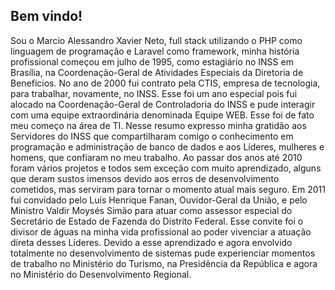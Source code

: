 ## Bem vindo!

Sou o Marcio Alessandro Xavier Neto, full stack utilizando o PHP como linguagem de programação e Laravel como framework, minha história profissional começou em julho de 1995, como estagiário no INSS em Brasília, na Coordenação-Geral de Atividades Especiais da Diretoria de Benefícios. No ano de 2000 fui contrato pela CTIS, empresa de tecnologia, para trabalhar, novamente, no INSS. Esse foi um ano especial pois fui alocado na Coordenação-Geral de Controladoria do INSS e pude interagir com uma equipe extraordinária denominada Equipe WEB. Esse foi de fato meu começo na área de TI. Nesse resumo expresso minha gratidão aos Servidores do INSS que compartilharam comigo o conhecimento em programação e administração de banco de dados e aos Líderes, mulheres e homens, que confiaram no meu trabalho. Ao passar dos anos até 2010 foram vários projetos e todos sem exceção com muito aprendizado, alguns que deram sustos imensos devido aos erros de desenvolvimento cometidos, mas serviram para tornar o momento atual mais seguro. Em 2011 fui convidado pelo Luís Henrique Fanan, Ouvidor-Geral da União, e pelo Ministro Valdir Moysés Simão para atuar como assessor especial do Secretário de Estado de Fazenda do Distrito Federal. Esse convite foi o divisor de águas na minha vida profissional ao poder vivenciar a atuação direta desses Líderes. Devido a esse aprendizado e agora envolvido totalmente no desenvolvimento de sistemas pude experienciar momentos de trabalho no Ministério do Turismo, na Presidência da República e agora no Ministério do Desenvolvimento Regional.
